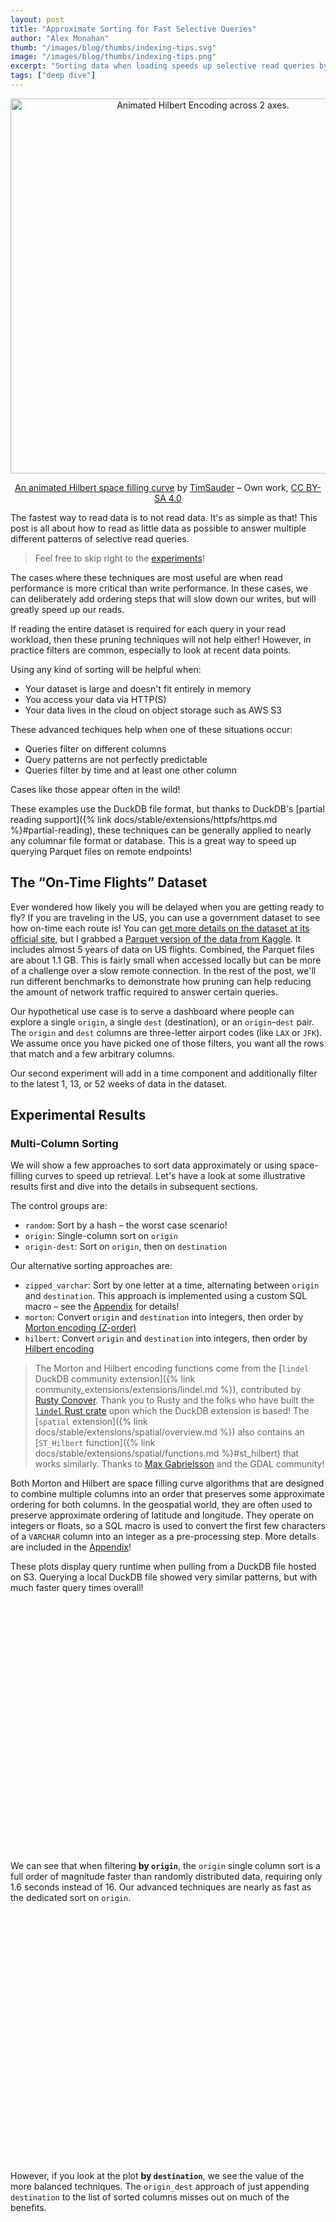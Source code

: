 ```yaml
---
layout: post
title: "Approximate Sorting for Fast Selective Queries"
author: "Alex Monahan"
thumb: "/images/blog/thumbs/indexing-tips.svg"
image: "/images/blog/thumbs/indexing-tips.png"
excerpt: "Sorting data when loading speeds up selective read queries by an order of magnitude using DuckDB's automatic min-max indexes (also known as zone maps). Approximate sorting expands this technique to work when filtering on multiple columns and also works well with timestamps. Converting strings to numeric representations allows them to also benefit from space filling curve approaches like Morton (Z-order) and Hilbert encodings."
tags: ["deep dive"]
---
```


<!--
Minified Plotly library downloaded from here:
https://github.com/plotly/plotly.js/blob/master/dist/README.md

Cartesian was the smallest distribution that included box plots
-->
<script src="{{ site.baseurl }}/js/plotly-cartesian-3.0.1.min.js"></script>

<div align="center">
<img src="/images/blog/sorting-for-fast-selective-queries/Hilbert-curve_rounded-gradient-animated.gif" alt="Animated Hilbert Encoding across 2 axes." width="600"/>

<a href="https://commons.wikimedia.org/w/index.php?curid=67998181">An animated Hilbert space filling curve</a> by <a href="//commons.wikimedia.org/w/index.php?title=User:TimSauder&amp;action=edit&amp;redlink=1" class="new" title="User:TimSauder (page does not exist)">TimSauder</a> – <span class="int-own-work" lang="en">Own work</span>, <a href="https://creativecommons.org/licenses/by-sa/4.0" title="Creative Commons Attribution-Share Alike 4.0">CC BY-SA 4.0</a>

</div>

The fastest way to read data is to not read data.
It's as simple as that!
This post is all about how to read as little data as possible to answer multiple different patterns of selective read queries.

> Feel free to skip right to the [experiments](#experimental-results)!

The cases where these techniques are most useful are when read performance is more critical than write performance.
In these cases, we can deliberately add ordering steps that will slow down our writes, but will greatly speed up our reads.

If reading the entire dataset is required for each query in your read workload, then these pruning techniques will not help either!
However, in practice filters are common, especially to look at recent data points.

Using any kind of sorting will be helpful when:

- Your dataset is large and doesn't fit entirely in memory
- You access your data via HTTP(S)
- Your data lives in the cloud on object storage such as AWS S3

These advanced techiques help when one of these situations occur:

- Queries filter on different columns
- Query patterns are not perfectly predictable
- Queries filter by time and at least one other column

Cases like those appear often in the wild!

These examples use the DuckDB file format, but thanks to DuckDB's [partial reading support]({% link docs/stable/extensions/httpfs/https.md %}#partial-reading), these techniques can be generally applied to nearly any columnar file format or database.
This is a great way to speed up querying Parquet files on remote endpoints!

## The “On-Time Flights” Dataset

Ever wondered how likely you will be delayed when you are getting ready to fly?
If you are traveling in the US, you can use a government dataset to see how on-time each route is!
You can [get more details on the dataset at its official site](https://www.transtats.bts.gov/DatabaseInfo.asp?QO_VQ=EFD%20&Yv0x=D), but I grabbed a [Parquet version of the data from Kaggle](https://www.kaggle.com/datasets/robikscube/flight-delay-dataset-20182022).
It includes almost 5 years of data on US flights.
Combined, the Parquet files are about 1.1 GB.
This is fairly small when accessed locally but can be more of a challenge over a slow remote connection.
In the rest of the post, we'll run different benchmarks to demonstrate how pruning can help reducing the amount of network traffic required to answer certain queries.

Our hypothetical use case is to serve a dashboard where people can explore a single `origin`, a single `dest` (destination), or an `origin`–`dest` pair.
The `origin` and `dest` columns are three-letter airport codes (like `LAX` or `JFK`).
We assume once you have picked one of those filters, you want all the rows that match and a few arbitrary columns.

Our second experiment will add in a time component and additionally filter to the latest 1, 13, or 52 weeks of data in the dataset.

## Experimental Results

### Multi-Column Sorting

We will show a few approaches to sort data approximately or using space-filling curves to speed up retrieval.
Let's have a look at some illustrative results first and dive into the details in subsequent sections.

The control groups are:

- `random`: Sort by a hash – the worst case scenario!
- `origin`: Single-column sort on `origin`
- `origin-dest`: Sort on `origin`, then on `destination`

Our alternative sorting approaches are:

- `zipped_varchar`: Sort by one letter at a time, alternating between `origin` and `destination`. This approach is implemented using a custom SQL macro – see the [Appendix](#appendix-experiment-details) for details!
- `morton`: Convert `origin` and `destination` into integers, then order by [Morton encoding (Z-order)](https://en.wikipedia.org/wiki/Z-order_curve)
- `hilbert`: Convert `origin` and `destination` into integers, then order by [Hilbert encoding](https://en.wikipedia.org/wiki/Hilbert_curve)

> The Morton and Hilbert encoding functions come from the [`lindel` DuckDB community extension]({% link community_extensions/extensions/lindel.md %}), contributed by [Rusty Conover](https://github.com/rustyconover).
> Thank you to Rusty and the folks who have built the [`lindel` Rust crate](https://crates.io/crates/lindel) upon which the DuckDB extension is based!
> The [`spatial` extension]({% link docs/stable/extensions/spatial/overview.md %}) also contains an [`ST_Hilbert` function]({% link docs/stable/extensions/spatial/functions.md %}#st_hilbert) that works similarly.
> Thanks to [Max Gabrielsson](https://github.com/Maxxen) and the GDAL community!

Both Morton and Hilbert are space filling curve algorithms that are designed to combine multiple columns into an order that preserves some approximate ordering for both columns.
In the geospatial world, they are often used to preserve approximate ordering of latitude and longitude.
They operate on integers or floats, so a SQL macro is used to convert the first few characters of a `VARCHAR` column into an integer as a pre-processing step.
More details are included in the [Appendix](#appendix-experiment-details)!

These plots display query runtime when pulling from a DuckDB file hosted on S3.
Querying a local DuckDB file showed very similar patterns, but with much faster query times overall!

<div id="remote_s3_query_performance_by_origin" style="width:100%;height:400px;min-width:720px;"></div>
<script>
    fetch('{{ site.baseurl }}/data/zonemaps/remote_s3_query_performance_by_origin.json')
        .then(res => res.json())
        .then(parsed_json => {
            let my_element = document.getElementById('remote_s3_query_performance_by_origin');
            Plotly.newPlot( my_element, parsed_json.data, parsed_json.layout );
            });
</script>

We can see that when filtering **by `origin`**, the `origin` single column sort is a full order of magnitude faster than randomly distributed data, requiring only 1.6 seconds instead of 16.
Our advanced techniques are nearly as fast as the dedicated sort on `origin`.

<div id="remote_s3_query_performance_by_destination" style="width:100%;height:400px;min-width:720px;"></div>
<script>
    fetch('{{ site.baseurl }}/data/zonemaps/remote_s3_query_performance_by_destination.json')
        .then(res => res.json())
        .then(parsed_json => {
            let my_element = document.getElementById('remote_s3_query_performance_by_destination');
            Plotly.newPlot( my_element, parsed_json.data, parsed_json.layout );
            });
</script>

However, if you look at the plot **by `destination`**, we see the value of the more balanced techniques.
The `origin_dest` approach of just appending `destination` to the list of sorted columns misses out on much of the benefits.

<div id="remote_s3_query_performance_by_origin_destination" style="width:100%;height:400px;min-width:720px;"></div>
<script>
    fetch('{{ site.baseurl }}/data/zonemaps/remote_s3_query_performance_by_origin_destination.json')
        .then(res => res.json())
        .then(parsed_json => {
            let my_element = document.getElementById('remote_s3_query_performance_by_origin_destination');
            Plotly.newPlot( my_element, parsed_json.data, parsed_json.layout );
            });
</script>

When querying for a **specific `origin` and `destination` pair,** all approaches are significantly faster than random.
However, zooming in on the non-random techniques, the more advanced sorting approaches are as fast or slightly faster than sorting by `origin` or by `origin` and then `destination`.
Performance is also faster than the other experiments, as less data needs to be read (since the filter is more selective).

### Approximate Time Sorting

More recent data tends to be more useful data, so frequently queries filter on a time column.
However, often queries filter on time and on other columns as well.

**Don't just sort on the timestamp column!**
You will miss out on performance benefits.
This is because timestamps tend to be so granular, that in practical terms the data is only sorted by timestamp.
How many rows of your data were inserted at exactly `2025-01-01 01:02:03.456789`?
Probably just one!

To sort on multiple columns as well as a time column, first sort by a truncated timestamp and then on the other columns.
In this experiment, we truncate the `flightdate` column to three levels of granularity: day, month, and year.
We then use our most effective multi-column approach and sort by Hilbert encoding of `origin` and `dest` next.

For each of the query patterns tested previously (filters on `origin`, `destination`, and `origin` / `destination`), we filter on 3 time ranges: the latest 1 week, 13 weeks, and 52 weeks.
This yields a total of 9 scenarios.

<div id="remote_s3_query_performance_by_date_origin" style="width:100%;height:400px;min-width:720px;"></div>
<script>
    fetch('{{ site.baseurl }}/data/zonemaps/remote_s3_query_performance_by_date_origin.json')
        .then(res => res.json())
        .then(parsed_json => {
            let my_element = document.getElementById('remote_s3_query_performance_by_date_origin');
            Plotly.newPlot( my_element, parsed_json.data, parsed_json.layout );
            });
</script>

When querying a week of data for a specific `origin`, sorting at the daily level performs the best.
However, sorting by a more approximate time (month or year) performs better when analyzing the latest 13 or 52 weeks of data.
This is because the more approximate time buckets allow the Hilbert encoding to separate `origin`s into different row groups more effectively.

<div id="remote_s3_query_performance_by_date_destination" style="width:100%;height:400px;min-width:720px;"></div>
<script>
    fetch('{{ site.baseurl }}/data/zonemaps/remote_s3_query_performance_by_date_destination.json')
        .then(res => res.json())
        .then(parsed_json => {
            let my_element = document.getElementById('remote_s3_query_performance_by_date_destination');
            Plotly.newPlot( my_element, parsed_json.data, parsed_json.layout );
            });
</script>

Querying by time and destination follows a very similar pattern, with the ideal sort order being highly dependent on how far back in time is analyzed.

<div id="remote_s3_query_performance_by_date_origin_destination" style="width:100%;height:400px;min-width:720px;"></div>
<script>
    fetch('{{ site.baseurl }}/data/zonemaps/remote_s3_query_performance_by_date_origin_destination.json')
        .then(res => res.json())
        .then(parsed_json => {
            let my_element = document.getElementById('remote_s3_query_performance_by_date_origin_destination');
            Plotly.newPlot( my_element, parsed_json.data, parsed_json.layout );
            });
</script>

Filtering by `origin` and `destination` shows a very different outcome, with a yearly granularity being superior across the board!
This is because the `origin` and `destination` filters are much more effective at skipping row groups when the timestamp ordering is very approximate.

As a result, the best compromise across those three workloads is likely to be the very approximate yearly granularity.
See!
Don't just sort by timestamp!

## How Does it Work?

Let's build up some intuition around these approaches.
Later we will look at metrics that can be used to measure how well sorted each column is.

DuckDB stores data in a columnar fashion (meaning that values within a column are stored together in the same set of blocks).
However, columnar does not mean storing the entire column contiguously!
Before storing data, DuckDB breaks tables up into chunks of rows called row groups.
Within each row group, the data related to a single column is stored contiguously together on disk in one or more blocks.

So, how does this help?
By itself, it does not!
However, at the start of each row group, DuckDB also stores metadata about the column data being stored.
This includes the minimum and maximum values of that column within that row group.
We call these _zone maps_ or _min-max indexes._

When DuckDB receives a SQL query that contains a filter, before reading the column segments off of disk, it checks the metadata first.
Could this filter value possibly fall within the minimum/maximum range of this column segment?
If it is not possible, then DuckDB can skip reading the data in that entire row group.

For example, if we are searching for an `origin` of `PHX`, but the minimum `origin` in a segment is `ABQ` and the maximum is `ATL`, then we can skip reading the data in that segment.
However, if in another segment the min-max were `ABQ` and `SFO`, then we must read that segment and check each row for `PHX`.

So our goal is to sort our data so that each subset of the data we want to retrieve is only stored in a few row groups.
Ideally, you could aim for pulling just a single row group!
However, since DuckDB is multithreaded, you should still see high performance as long as the number of row groups is less than the number of threads (~CPU cores) DuckDB is using.

## Measuring Sortedness

The most effective way to choose a sort order is to simulate your production workload, like in the experiments above.
However, this is not always feasible or easy to do.
Instead, we can measure how well sorted the dataset is on the columns of interest.
The metric we will use is “Number of row groups per Value”.
The way to interpret this is that for selective queries to work effectively, each value being filtered on should only be present in a small number of row groups.
Smaller is better!
However, there are likely diminishing returns when this metric is below the number of threads DuckDB is using.

<div id="number_of_rowgroups_per_value" style="width:100%;height:400px;min-width:720px;"></div>
<script>
    fetch('{{ site.baseurl }}/data/zonemaps/number_of_rowgroups_per_value.json')
        .then(res => res.json())
        .then(parsed_json => {
            let my_element = document.getElementById('number_of_rowgroups_per_value');
            Plotly.newPlot( my_element, parsed_json.data, parsed_json.layout );
            });
</script>

What can be interpreted from this graph?
The random ordering spreads nearly every value across 100 or more row groups (the visualization is truncated at 100 row groups).
This highlights how a random ordering will be very slow for selective queries!
Sorting by `origin` greatly reduces the number of row groups that each `origin` is spread across, but `destination`s are still spread widely.
Sorting by `origin` and `destination` retains the tight distribution of `origin`s and slightly improves the metric for `destination`s.

The three advanced approaches (`zipped_varchar`, `morton`, and `hilbert`) are more balanced, with both `origin`s and `destination`s only occuring in a moderate number of row groups.
While they score worse in the `origin` metric than when sorting directly by `origin`, most `origin`s are spread across fewer row groups than a modern laptop processor's core count, so high performance is retained.
The Hilbert encoding is the most balanced, so by this metric it would be declared the victor!

To calculate this metric, we define several SQL macros using dynamic SQL and the `query` table function.

<details markdown='1'>
<summary markdown='span'>
    Expand for details!
</summary>

```sql
CREATE OR REPLACE FUNCTION sq(my_varchar) AS (
    '''' || replace(my_varchar,'''', '''''') || ''''
);
CREATE OR REPLACE FUNCTION dq(my_varchar) AS (
    '"' || replace(my_varchar,'"', '""') || '"'
);
CREATE OR REPLACE FUNCTION nq(my_varchar) AS (
    replace(my_varchar, ';', 'No semicolons are permitted here')
);


CREATE OR REPLACE FUNCTION dq_list(my_list) AS (
    list_transform(my_list, (i) -> dq(i))
);
CREATE OR REPLACE FUNCTION nq_list(my_list) AS (
    list_transform(my_list, (i) -> nq(i))
);

CREATE OR REPLACE FUNCTION dq_concat(my_list, separator) AS (
    list_reduce(dq_list(my_list), (x, y) -> x || separator || y)
);
CREATE OR REPLACE FUNCTION nq_concat(my_list, separator) AS (
    list_reduce(nq_list(my_list), (x, y) -> x || separator || y)
);


CREATE OR REPLACE FUNCTION rowgroup_counts(table_name, column_list) AS TABLE (
    FROM query('
    WITH by_rowgroup_id AS (
        FROM ' || dq(table_name) || '
        SELECT
        ceiling((count(*) OVER ()) / 122_880) AS total_row_groups,
        floor(rowid / 122_880) AS rowgroup_id,
        ' || dq_concat(column_list, ',') || '
    ), rowgroup_id_counts AS (
    FROM by_rowgroup_id
    SELECT
        case ' ||
        nq_concat(list_transform(column_list, (i) -> ' when grouping(' || dq(i) || ') = 0 then alias(' || dq(i) || ') '),' ')
            || ' end AS column_name,
        coalesce(*columns(* exclude (rowgroup_id, total_row_groups))) AS column_value,
        first(total_row_groups) AS total_row_groups,
        count(distinct rowgroup_id) AS rowgroup_id_count
    GROUP BY
        GROUPING SETS ( ' || nq_concat(list_transform(dq_list(column_list), (j) -> '(' || j || ')'), ', ') ||' )
    )
    FROM rowgroup_id_counts
    SELECT
        ' || sq(table_name) || ' AS table_name,
        *
    ORDER BY
        column_name
    ')
);

-- This is an optional function that can summarize the data
-- as an alternative to boxplot charts
CREATE OR REPLACE FUNCTION summarize_rowgroup_counts(table_name, column_list) AS TABLE (
    FROM rowgroup_counts(table_name, column_list)
    SELECT
        table_name,
        column_name,
        total_row_groups,
        min(rowgroup_id_count) AS min_cluster_depth,
        avg(rowgroup_id_count) AS avg_cluster_depth,
        max(rowgroup_id_count) AS max_cluster_depth,
        map([0.1, 0.25, 0.5, 0.75, 0.9], quantile_cont(rowgroup_id_count, [0.1, 0.25, 0.5, 0.75, 0.9]))::JSON AS quantiles,
        histogram(rowgroup_id_count, [1, 2, 3, 4, 5, 6, 7, 8, 9, 10, 11, 12, 13, 14, 15, 16, 32, 64, 128, 256])::JSON AS histograms,
    GROUP BY ALL
    ORDER BY ALL
);
```

</details>

We can then call the `rowgroup_counts` function on any table and any columns!

```sql
FROM rowgroup_counts('flights_hilbert', ['origin', 'dest']);
```

| table_name      | column_name | column_value | total_row_groups | rowgroup_id_count |
| :-------------- | :---------- | :----------- | --------------: | ----------------: |
| flights_hilbert | dest        | PSG          |             238 |                 2 |
| flights_hilbert | dest        | ESC          |             238 |                 2 |
| flights_hilbert | dest        | YUM          |             238 |                 2 |
| flights_hilbert | dest        | TWF          |             238 |                 2 |
| flights_hilbert | dest        | TUL          |             238 |                 7 |
| ...             | ...         | ...          |             ... |               ... |

The `rowgroup_id_count` column is a measurement of how many distinct row groups that a specific column value is present in, so it is an indicator of how much work DuckDB would need to do to pull all data associated with that value.

> This calculation uses the [pseudo-column `rowid`]({% link docs/preview/sql/statements/select.md %}#row-ids), and it requires data to have been inserted in a single batch to be perfectly accurate.
> It is directionally correct for data inserted in batches.

## Additional Techniques

There are more ways to take full advantage of the min-max indexes in DuckDB!

### Avoid Small Inserts

If a workload is inserting data in small batches or a single row at a time, there is not an opportunity to effectively sort the data when it is being inserted.
Instead, the data will be sorted largely by insertion time, which will only provide effective pruning for time-based filters.
If possible, bulk inserts or batching will allow the sorting to work more effectively for other columns.
As an alternative, there can be a periodic re-sorting job, which is analogous to a re-indexing task in transactional systems.

### Sort in Chunks

Sorting can be a computationally expensive operation for large tables.
One way to reduce the amount of memory (or disk spill) required when sorting is to process the table in pieces by looping through multiple SQL statements, each filtered to a specific chunk.
Since SQL does not have a looping construct, this would be handled by a host language (Python, Jinja templating, etc.).
The pseudocode would be to:

```sql
CREATE OR REPLACE TABLE sorted_table AS
    FROM unsorted_table
    WITH NO DATA;

for chunk in chunks:
    INSERT INTO sorted_table
        FROM unsorted_table
        WHERE chunking_column = chunk
        ORDER BY other_columns...;
```

This will have the effect of sorting initially by the chunking column, and then by the `other_columns`.
It may also take longer to run (since the data must be scanned once per chunk), but memory use is likely to be much lower.

### Sort the First Few Characters of Strings

Approximate sorting works well for improving read performance, and the runtime of [DuckDB's radix sort algorithm]({% post_url 2021-08-27-external-sorting %}) is sensitive to the length of strings (by design!).
The time complexity of the algorithm is `O(nk)`, where `n` is the number of rows, and `k` is the width of the sorting key.
Sorting by just the first few characters of a `VARCHAR` can be quicker and less compute intensive while achieving similar read performance.
DuckDB's `VARCHAR` data type also inlines the first 12 bytes of the string, so sorting by less than those 12 bytes (so, under 12 characters when using ASCII) can improve performance.
For example:

```sql
CREATE OR REPLACE TABLE sorted_table AS
    FROM unsorted_table
    ORDER BY varchar_column_to_sort[:12];
```

### Filter by More Columns

Adding filters to a `WHERE` clause can be helpful if those columns being filtered have any kind of approximate order.
For example, instead of just filtering by `customer_id`, if the table is sorted by `customer_type`, include that in the query also.
Often, if the `customer_id` is known at query time, it is possible to know other metadata as well.

### Adjust the Row Group Size

One parameter that can be tuned for specific workloads is the number of rows within a row group (the `ROW_GROUP_SIZE`).
If there are many unique values within a column being filtered on, then a smaller number of rows per row group could reduce the total number of rows that must be scanned.
However, there is an overhead of checking metadata more often when row groups are smaller, so there is a tradeoff.

A larger row group size may actually be preferable if a table is particularly large and queries are very selective.
For example, if querying a large fact table with years of history, but filtering to only the last week of data.
Larger row group sizes reduce the number of metadata checks that are necessary to reach the recent data.
However, each row group is larger, so there is a tradeoff there as well.

To adjust the row group size, pass in a parameter when attaching a database.
Note that a row group size should be a power of 2.
The minimum row group size is the vector size of DuckDB, which by default is 2048.

```sql
ATTACH './smaller_row_groups.duckdb' (ROW_GROUP_SIZE 8192);
```

## Conclusion

Ordering data upon insert can significantly speed up read queries that include filters.
Creative sorting approaches that use space filling curves and/or rounded timestamp columns allow this approach to work effectively across multiple columns.
Once your dataset becomes large or you are storing it remotely, consider applying these techniques.
Plus, these approaches can be used in nearly any columnar file format or database!

Happy analyzing!

## Appendix: Experiment Details

All experiments were run on an M1 MacBook Pro with DuckDB v1.2.2.
Note that the remote S3 tests were run over WiFi (which adds a bit of variability...), so please feel free to benchmark independently!

### Table Creation Time

Creating a DuckDB table from Parquet files without sorting took slightly over 21 seconds.
Each other approach copied from the unsorted DuckDB table and created a new table.
The various methods of sorting required similar amounts of time (between 48 and 61 seconds), so we are free to choose the one with the most effective results without considering relative insert performance.
However, it is worth noting that overall insert performance slows down by nearly 3× with any sorting.

| Table name       | Creation time (s) |
| :--------------- | ----------------: |
| `from_parquet`   |              21.4 |
| `random`         |              60.2 |
| `origin`         |              51.9 |
| `origin_dest`    |              48.7 |
| `zipped_varchar` |              58.2 |
| `morton`         |              54.6 |
| `hilbert`        |              58.5 |
| `hilbert_day`    |              58.7 |
| `hilbert_month`  |              53.8 |
| `hilbert_year`   |              60.2 |

### Basic Sorting

For reproducibility, here are the very standard queries used to initially load the data from Parquet, sort randomly, sort by `origin`, and sort by `origin` and then `destination`.

```sql
CREATE TABLE IF NOT EXISTS flights AS
    FROM './Combined_Flights*.parquet';

CREATE TABLE IF NOT EXISTS flights_random AS
    FROM flights
    ORDER BY hash(rowid + 42);

CREATE TABLE IF NOT EXISTS flights_origin AS
    FROM flights
    ORDER BY origin;

CREATE TABLE IF NOT EXISTS flights_origin_dest AS
    FROM flights
    ORDER BY origin, dest;
```

## Sorting by Zipped `VARCHAR` Columns

As an example of an approach that does not require an extension, this SQL macro roughly approximates a space filling curve approach, but using alphanumeric characters instead of integers.
The outcome is a dataset that is somewhat sorted by one column and somewhat sorted by another.

```sql
CREATE OR REPLACE FUNCTION main.zip_varchar(i, j, num_chars := 6) AS (
    -- By default using 6 characters from each string so that
    -- if data is ASCII, we can fit it all in the 12 byte inline portion of DuckDB's string representation
    [
        list_value(z[1], z[2])
        FOR z
        IN list_zip(
            substr(i, 1, num_chars).rpad(num_chars, ' ').string_split(''),
            substr(j, 1, num_chars).rpad(num_chars, ' ').string_split('')
        )
    ].flatten().array_to_string('')
);

CREATE TABLE IF NOT EXISTS flights_zipped_varchar AS
    FROM flights
    ORDER BY
        main.zip_varchar(origin, dest, num_chars := 3);
```

Here is an example of the output that the `zip_varchar` function produces:

```sql
SELECT
    'ABC' AS origin,
    'XYZ' AS dest,
    main.zip_varchar(origin, dest, num_chars := 3) AS zipped_varchar;
```

| origin | dest | zipped_varchar |
| ------ | ---- | -------------- |
| ABC    | XYZ  | AXBYCZ         |

## Space Filling Curves

The goal of a space filling curve is to map multiple dimensions (in our case, two: `origin` and `destination`) down to a single dimension, but to preserve the higher dimension locality between data points.
One application of space filling curves is in geospatial analytics and it is a helpful illustration.
If our dataset contained the latitude and longitude coordinates of every café on earth (one row per café), but we wanted to sort so that cafés that are physically close to one another are near each other in the list, we could use a space filling curve.
Cafés that are somewhat close in both latitude and longitude will receive a similar Morton or Hilbert encoding value.
This will allow us to quickly execute queries like “Find all cafés within this rectangular region on a map”.
(A rectangle like that is called a bounding box in geospatial-land!)

Morton and Hilbert encodings are designed to accept integers or floating point numbers.
However, in our examples, we want to apply these techniques to `VARCHAR` columns.
Strings actually encode a substantial amount of data per length of the string.
This is because numbers can only have 10 values per digit (in our base 10 numbering system), but a string can have many more (all lowercase letters, capital letters, or symbols).
As a result, we are not able to encode very long strings into integers – only the first few characters.
This will still work for our approximate sorting use case!

This SQL function can convert a `VARCHAR` containing ASCII characters (up to 8 characters in length) into a `UBIGINT`.
It splits the `VARCHAR` up into individual characters, calculates the ASCII number for that character, converts that to bits, concatenates the bits together, then converts to a `UBIGINT`.

```sql
CREATE OR REPLACE FUNCTION main.varchar_to_ubigint(i, num_chars := 8) AS (
    -- The maximum number of characters that will fit in a UBIGINT is 8
    -- and a UBIGINT is the largest type that the lindel community extension accepts for Hilbert or Morton encoding
    list_reduce(
        [
            ascii(my_letter)::UTINYINT::BIT::VARCHAR
            FOR my_letter
            IN (i[:num_chars]).rpad(num_chars, ' ').string_split('')
        ],
        (x, y) -> x || y
    )::BIT::UBIGINT
);
```

The `morton_encode` and `hilbert_encode` functions from the [`lindel` community extension]({% link community_extensions/extensions/lindel.md %}) can then be used within the `ORDER BY` clause to sort by the Morton or Hilbert encoding.

```sql
INSTALL lindel FROM community;
LOAD lindel;

CREATE TABLE IF NOT EXISTS flights_morton AS
    FROM flights
    ORDER BY
        morton_encode([
            varchar_to_ubigint(origin, num_chars := 3),
            varchar_to_ubigint(dest, num_chars := 3)
        ]::UBIGINT[2]);

CREATE TABLE IF NOT EXISTS flights_hilbert AS
    FROM flights
    ORDER BY
        hilbert_encode([
            varchar_to_ubigint(origin, num_chars := 3),
            varchar_to_ubigint(dest, num_chars := 3)
        ]::UBIGINT[2]);
```

Alternatively, the [`spatial` extension]({% link docs/stable/extensions/spatial/overview.md %}) can be used to execute a Hilbert encoding.
It requires a bounding box to be supplied, as this helps determine the granularity of the encoding for geospatial use cases.
It performed similarly to the Hilbert approach included in the above plots.

```sql
SET VARIABLE bounding_box = (
    WITH flights_converted_to_ubigint AS (
        FROM flights
            SELECT
            *,
            varchar_to_ubigint(origin, num_chars := 3) AS origin_ubigint,
            varchar_to_ubigint(dest, num_chars := 3) AS dest_ubigint
        )
    FROM flights_converted_to_ubigint
    SELECT {
        min_x: min(origin_ubigint),
        min_y: min(dest_ubigint),
        max_x: max(origin_ubigint),
        max_y: max(dest_ubigint)
    }::BOX_2D
);
CREATE OR REPLACE TABLE flights_hilbert_spatial AS
    FROM flights
    ORDER BY
        ST_Hilbert(
            varchar_to_ubigint(origin, num_chars := 3),
            varchar_to_ubigint(dest, num_chars := 3),
            getvariable('bounding_box')
        );
```

## Approximate Time Sorting

Sorting by an “approximate time” involves truncating the time to the nearest value of a certain time granularity.
This can be accomplished with the `date_trunc` function.
Once data is sorted by an approximate time, other sorting techniques can be applied.
In this case, the dataset is subsequently sorted by the Hilbert encoding of `origin` and `dest`.

```sql
CREATE TABLE IF NOT EXISTS flights_hilbert_day AS
    FROM flights
    ORDER BY
        date_trunc('day', flightdate),
        hilbert_encode([
            varchar_to_ubigint(origin, num_chars := 3),
            varchar_to_ubigint(dest, num_chars := 3)
        ]::UBIGINT[2]);

CREATE TABLE IF NOT EXISTS flights_hilbert_month AS
    FROM flights
    ORDER BY
        date_trunc('month', flightdate),
        hilbert_encode([
            varchar_to_ubigint(origin, num_chars := 3),
            varchar_to_ubigint(dest, num_chars := 3)
        ]::UBIGINT[2]);

CREATE TABLE IF NOT EXISTS flights_hilbert_year AS
    FROM flights
    ORDER BY
        date_trunc('year', flightdate),
        hilbert_encode([
            varchar_to_ubigint(origin, num_chars := 3),
            varchar_to_ubigint(dest, num_chars := 3)
        ]::UBIGINT[2]);
```
